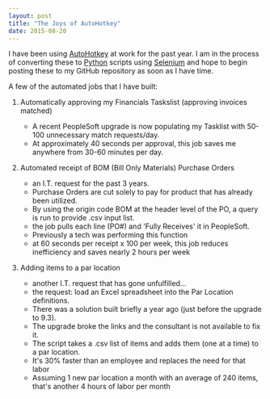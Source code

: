 ```yaml
---
layout: post
title: "The Joys of AutoHotkey"
date: 2015-08-20
---
```


I have been using [AutoHotkey](http://www.autohotkey.com/) at work for the past year. I am in the process of converting these to [Python](https://www.python.org/) scripts using [Selenium](http://docs.seleniumhq.org/) and hope to begin posting these to my GitHub repository as soon as I have time. 

A few of the automated jobs that I have built:
1) Automatically approving my Financials Taskslist (approving invoices matched)
    - A recent PeopleSoft upgrade is now populating my Tasklist with 50-100 unnecessary match requests/day.
    - At approximately 40 seconds per approval, this job saves me anywhere from 30-60 minutes per day.

2) Automated receipt of BOM (Bill Only Materials) Purchase Orders
    - an I.T. request for the past 3 years.
    - Purchase Orders are cut solely to pay for product that has already been utilized.
    - By using the origin code BOM at the header level of the PO, a query is run to provide .csv input list.
    - the job pulls each line (PO#) and 'Fully Receives' it in PeopleSoft.
    - Previously a tech was performing this function 
    - at 60 seconds per receipt x 100 per week, this job reduces inefficiency and saves nearly 2 hours per week

3) Adding items to a par location
    - another I.T. request that has gone unfulfilled...
    - the request: load an Excel spreadsheet into the Par Location definitions.
    - There was a solution built briefly a year ago (just before the upgrade to 9.3). 
    - The upgrade broke the links and the consultant is not available to fix it. 
    - The script takes a .csv list of items and adds them (one at a time) to a par location. 
    - It's 30% faster than an employee and replaces the need for that labor
    - Assuming 1 new par location a month with an average of 240 items, that's another 4 hours of labor per month
